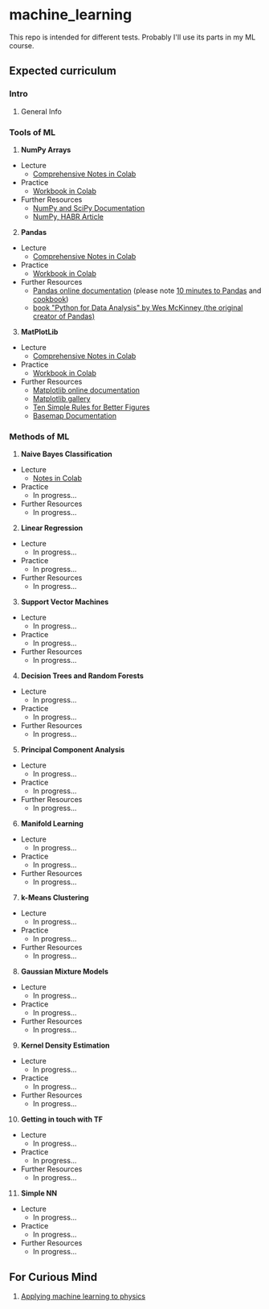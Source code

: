 # machine_learning

This repo is intended for different tests.
Probably I'll use its parts in my ML course.

## Expected curriculum

### Intro

1.  General Info

### Tools of ML

1.  **NumPy Arrays**

  - Lecture
    -  [Comprehensive Notes in Colab](https://github.com/fbeilstein/machine_learning/blob/master/lecture_2_numpy_arrays.ipynb)
  - Practice
    -  [Workbook in Colab](https://github.com/fbeilstein/machine_learning/blob/master/practice_2_numpy_problems.ipynb)
  - Further Resources
    -  [NumPy and SciPy Documentation](https://docs.scipy.org/doc/)
    -  [NumPy, HABR Article](https://habr.com/ru/post/352678/)
    
    
2.  **Pandas**

  - Lecture
    -  [Comprehensive Notes in Colab](https://github.com/fbeilstein/machine_learning/blob/master/lecture_3_pandas.ipynb)
  -  Practice
      -  [Workbook in Colab](https://github.com/fbeilstein/machine_learning/blob/master/practice_3_pandas_problems.ipynb)
  - Further Resources
    -  [Pandas online documentation](http://pandas.pydata.org/) (please note [10 minutes to Pandas](http://pandas.pydata.org/pandas-docs/stable/10min.html) and [cookbook](http://pandas.pydata.org/pandas-docs/stable/user_guide/cookbook.html))
    -  [book "Python for Data Analysis" by Wes McKinney (the original creator of Pandas)](https://www.cin.ufpe.br/~embat/Python%20for%20Data%20Analysis.pdf)
    
3.  **MatPlotLib**

  - Lecture
    -  [Comprehensive Notes in Colab](https://github.com/fbeilstein/machine_learning/blob/master/lecture_4_matplotlib.ipynb)
  - Practice
    -  [Workbook in Colab](https://github.com/fbeilstein/machine_learning/blob/master/practice_4_matplotlib_problems.ipynb)
  - Further Resources
    -  [Matplotlib online documentation](https://matplotlib.org/)
    -  [Matplotlib gallery](https://matplotlib.org/gallery.html)
    -  [Ten Simple Rules for Better Figures](https://hal.inria.fr/hal-01063732/document)
    -  [Basemap Documentation](https://matplotlib.org/basemap/)


### Methods of ML

1.  **Naive Bayes Classification**
  - Lecture
    -  [Notes in Colab](https://github.com/fbeilstein/machine_learning/blob/master/lecture_5_naive_bayes.ipynb)
  - Practice
    -  In progress...
  - Further Resources
    -  In progress...
2.  **Linear Regression**
  - Lecture
    -  In progress...
  - Practice
    -  In progress...
  - Further Resources
    -  In progress...
3.  **Support Vector Machines**
  - Lecture
    -  In progress...
  - Practice
    -  In progress...
  - Further Resources
    -  In progress...
4.  **Decision Trees and Random Forests**
  - Lecture
    -  In progress...
  - Practice
    -  In progress...
  - Further Resources
    -  In progress...
5.  **Principal Component Analysis**
  - Lecture
    -  In progress...
  - Practice
    -  In progress...
  - Further Resources
    -  In progress...
6.  **Manifold Learning**
  - Lecture
    -  In progress...
  - Practice
    -  In progress...
  - Further Resources
    -  In progress...
7.  **k-Means Clustering**
  - Lecture
    -  In progress...
  - Practice
    -  In progress...
  - Further Resources
    -  In progress...
8.  **Gaussian Mixture Models**
  - Lecture
    -  In progress...
  - Practice
    -  In progress...
  - Further Resources
    -  In progress...
9.  **Kernel Density Estimation**
  - Lecture
    -  In progress...
  - Practice
    -  In progress...
  - Further Resources
    -  In progress...
10.  **Getting in touch with TF**
  - Lecture
    -  In progress...
  - Practice
    -  In progress...
  - Further Resources
    -  In progress...
11.  **Simple NN**
  - Lecture
    -  In progress...
  - Practice
    -  In progress...
  - Further Resources
    -  In progress...


## For Curious Mind

1.  [Applying machine learning to physics](https://physicsml.github.io/pages/papers.html)
